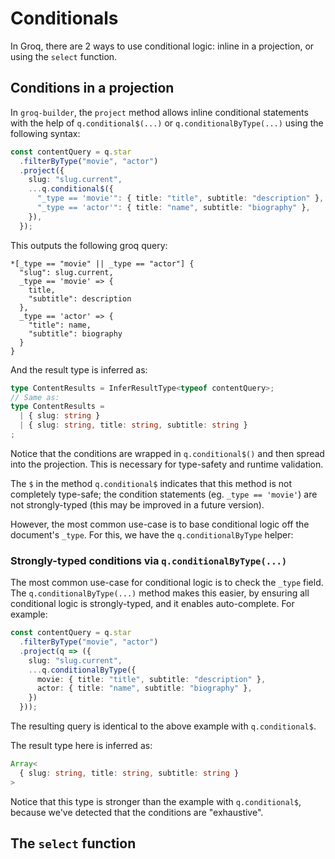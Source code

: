 # Conditionals

In Groq, there are 2 ways to use conditional logic: inline in a projection, or using the `select` function.

## Conditions in a projection

In `groq-builder`, the `project` method allows inline conditional statements with the help of `q.conditional$(...)` or `q.conditionalByType(...)` using the following syntax:

```ts
const contentQuery = q.star
  .filterByType("movie", "actor")
  .project({
    slug: "slug.current",
    ...q.conditional$({
      "_type == 'movie'": { title: "title", subtitle: "description" },
      "_type == 'actor'": { title: "name", subtitle: "biography" },
    }),
  });
```

This outputs the following groq query:
```groq
*[_type == "movie" || _type == "actor"] {
  "slug": slug.current,
  _type == 'movie' => {
    title,
    "subtitle": description
  },
  _type == 'actor' => {
    "title": name,
    "subtitle": biography
  }
}
```

And the result type is inferred as:
```ts
type ContentResults = InferResultType<typeof contentQuery>;
// Same as:
type ContentResults = 
  | { slug: string }
  | { slug: string, title: string, subtitle: string }
;
```

Notice that the conditions are wrapped in `q.conditional$()` and then spread into the projection.  This is necessary for type-safety and runtime validation.

The `$` in the method `q.conditional$` indicates that this method is not completely type-safe; the condition statements (eg. `_type == 'movie'`) are not strongly-typed (this may be improved in a future version).

However, the most common use-case is to base conditional logic off the document's `_type`.  For this, we have the `q.conditionalByType` helper:

### Strongly-typed conditions via `q.conditionalByType(...)`

The most common use-case for conditional logic is to check the `_type` field. 
The `q.conditionalByType(...)` method makes this easier, by ensuring all conditional logic is strongly-typed, and it enables auto-complete.  For example:

```ts
const contentQuery = q.star
  .filterByType("movie", "actor")
  .project(q => ({
    slug: "slug.current",
    ...q.conditionalByType({
      movie: { title: "title", subtitle: "description" },
      actor: { title: "name", subtitle: "biography" },
    })
  }));
```

The resulting query is identical to the above example with `q.conditional$`.

The result type here is inferred as: 
```ts
Array<
  { slug: string, title: string, subtitle: string }
>
```

Notice that this type is stronger than the example with `q.conditional$`, because we've detected that the conditions are "exhaustive". 

## The `select` function

